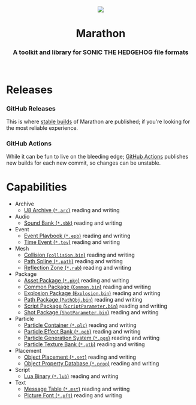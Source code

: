 <br>

<p align="center">
    <img src="https://raw.githubusercontent.com/HyperBE32/Marathon/legacy-marathon-master/Marathon.Resources/Resources/Images/Logos/Toolkit_Medium_Colour.png" />
</p>

<h1 align="center">Marathon</h1>

<h3 align="center">A toolkit and library for SONIC THE HEDGEHOG file formats</h3>

<br>

# Releases

### GitHub Releases
This is where [stable builds](https://github.com/HyperBE32/Marathon/releases) of Marathon are published; if you're looking for the most reliable experience.

### GitHub Actions
While it can be fun to live on the bleeding edge; [GitHub Actions](https://github.com/Big-Endian-32/Marathon/actions) publishes new builds for each new commit, so changes can be unstable.

# Capabilities

- Archive
    - [U8 Archive (`*.arc`)](https://github.com/Big-Endian-32/Marathon/blob/master/Marathon/Formats/Archive/U8Archive.cs) reading and writing
- Audio
    - [Sound Bank (`*.sbk`)](https://github.com/Big-Endian-32/Marathon/blob/master/Marathon/Formats/Audio/SoundBank.cs) reading and writing
- Event
    - [Event Playbook (`*.epb`)](https://github.com/Big-Endian-32/Marathon/blob/master/Marathon/Formats/Event/EventPlaybook.cs) reading and writing
    - [Time Event (`*.tev`)](https://github.com/Big-Endian-32/Marathon/blob/master/Marathon/Formats/Event/TimeEvent.cs) reading and writing
- Mesh
    - [Collision (`collision.bin`)](https://github.com/Big-Endian-32/Marathon/blob/master/Marathon/Formats/Mesh/Collision.cs) reading and writing    
    - [Path Spline (`*.path`)](https://github.com/Big-Endian-32/Marathon/blob/master/Marathon/Formats/Mesh/PathSpline.cs) reading and writing
    - [Reflection Zone (`*.rab`)](https://github.com/Big-Endian-32/Marathon/blob/master/Marathon/Formats/Mesh/ReflectionZone.cs) reading and writing
- Package
    - [Asset Package (`*.pkg`)](https://github.com/Big-Endian-32/Marathon/blob/master/Marathon/Formats/Package/AssetPackage.cs) reading and writing
    - [Common Package (`Common.bin`)](https://github.com/Big-Endian-32/Marathon/blob/master/Marathon/Formats/Package/CommonPackage.cs) reading and writing
    - [Explosion Package (`Explosion.bin`)](https://github.com/Big-Endian-32/Marathon/blob/master/Marathon/Formats/Package/ExplosionPackage.cs) reading and writing
    - [Path Package (`PathObj.bin`)](https://github.com/Big-Endian-32/Marathon/blob/master/Marathon/Formats/Package/PathPackage.cs) reading and writing
    - [Script Package (`ScriptParameter.bin`)](https://github.com/Big-Endian-32/Marathon/blob/master/Marathon/Formats/Package/ScriptPackage.cs) reading and writing
    - [Shot Package (`ShotParameter.bin`)](https://github.com/Big-Endian-32/Marathon/blob/master/Marathon/Formats/Package/ShotPackage.cs) reading and writing
- Particle
    - [Particle Container (`*.plc`)](https://github.com/Big-Endian-32/Marathon/blob/master/Marathon/Formats/Particle/ParticleContainer.cs) reading and writing
    - [Particle Effect Bank (`*.peb`)](https://github.com/Big-Endian-32/Marathon/blob/master/Marathon/Formats/Particle/ParticleEffectBank.cs) reading and writing
    - [Particle Generation System (`*.pgs`)](https://github.com/Big-Endian-32/Marathon/blob/master/Marathon/Formats/Particle/ParticleGenerationSystem.cs) reading and writing
    - [Particle Texture Bank (`*.ptb`)](https://github.com/Big-Endian-32/Marathon/blob/master/Marathon/Formats/Particle/ParticleTextureBank.cs) reading and writing
- Placement
    - [Object Placement (`*.set`)](https://github.com/Big-Endian-32/Marathon/blob/master/Marathon/Formats/Placement/ObjectPlacement.cs) reading and writing    
    - [Object Property Database (`*.prop`)](https://github.com/Big-Endian-32/Marathon/blob/master/Marathon/Formats/Placement/ObjectPropertyDatabase.cs) reading and writing
- Script
    - [Lua Binary (`*.lub`)](https://github.com/Big-Endian-32/Marathon/blob/master/Marathon/Formats/Script/Lua/LuaBinary.cs) reading and writing
- Text
    - [Message Table (`*.mst`)](https://github.com/Big-Endian-32/Marathon/blob/master/Marathon/Formats/Text/MessageTable.cs) reading and writing
    - [Picture Font (`*.pft`)](https://github.com/Big-Endian-32/Marathon/blob/master/Marathon/Formats/Text/PictureFont.cs) reading and writing